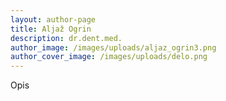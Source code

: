 ```yaml
---
layout: author-page
title: Aljaž Ogrin
description: dr.dent.med.
author_image: /images/uploads/aljaz_ogrin3.png
author_cover_image: /images/uploads/delo.png
---
```

Opis
